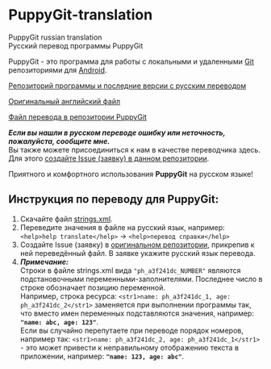 # PuppyGit-translation

PuppyGit russian translation  
Русский перевод программы PuppyGit

PuppyGit - это программа для работы с локальными и удаленными [Git](https://git-scm.com/) репозиториями для [Android](https://ru.wikipedia.org/wiki/Android).

[Репозиторий программы и последние версии с русским переводом](https://github.com/catpuppyapp/PuppyGit)  

[Оригинальный английский файл](https://github.com/catpuppyapp/PuppyGit/blob/main/app/src/main/res/values/strings.xml)  

[Файл перевода в репозитории PuppyGit](https://github.com/catpuppyapp/PuppyGit/blame/main/app/src/main/res/values-ru/strings.xml)  

***Если вы нашли в русском переводе ошибку или неточность, пожалуйста, сообщите мне.***  
Вы также можете присоединиться к нам в качестве переводчика здесь.  
Для этого [создайте Issue (заявку) в данном репозитории](https://github.com/triksterr/PuppyGit-translation/issues).

Приятного и комфортного использования **PuppyGit** на русском языке!

## Инструкция по переводу для PuppyGit:
1. Скачайте файл [strings.xml](https://github.com/catpuppyapp/PuppyGit/blob/main/app/src/main/res/values/strings.xml).  
2. Переведите значения в файле на русский язык, например: `<help>help translate</help>` -> `<help>перевод справки</help>`  
3. Создайте Issue (заявку) в [оригинальном репозитории](https://github.com/catpuppyapp/PuppyGit), прикрепив к ней переведённый файл. В заявке укажите русский язык перевода.  
4. ***Примечание:***  
Строки в файле strings.xml вида `"ph_a3f241dc_NUMBER"` являются подстановочными переменными-заполнителями. Последнее число в строке обозначает позицию переменной.  
Например, строка ресурса: `<str1>name: ph_a3f241dc_1, age: ph_a3f241dc_2</str1>` заменяется при выполнении программы так, что вместо имен переменных подставляются значения, например: **`"name: abc, age: 123"`**.  
Если вы случайно перепутаете при переводе порядок номеров, например так: `<str1>name: ph_a3f241dc_2, age: ph_a3f241dc_1</str1>` - это может привести к неправильному отображению текста в приложении, например:
**`"name: 123, age: abc"`**.  
